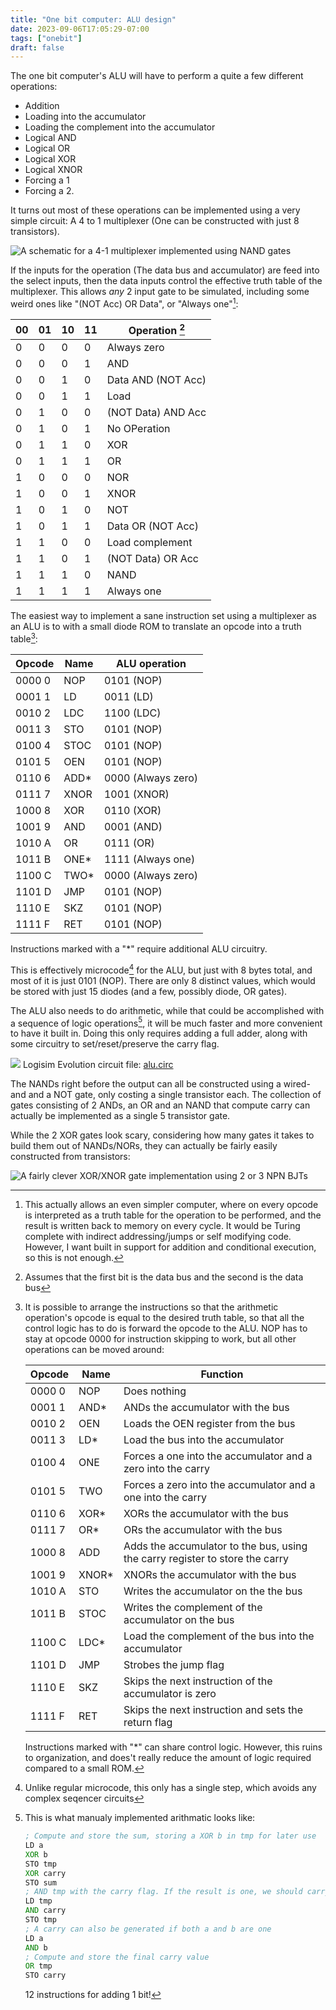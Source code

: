```yaml
---
title: "One bit computer: ALU design"
date: 2023-09-06T17:05:29-07:00
tags: ["onebit"]
draft: false
---
```


The one bit computer's ALU will have to perform a quite a few different operations:

- Addition
- Loading into the accumulator
- Loading the complement into the accumulator
- Logical AND
- Logical OR
- Logical XOR
- Logical XNOR
- Forcing a 1
- Forcing a 2.

It turns out most of these operations can be implemented using a very simple circuit: A 4 to 1 multiplexer (One can be constructed with just 8 transistors).

![A schematic for a 4-1 multiplexer implemented using NAND gates](mux.png)

If the inputs for the operation (The data bus and accumulator) are feed into the select inputs, then the data inputs control the effective truth table of the multiplexer.
This allows *any* 2 input gate to be simulated, including some weird ones like "(NOT Acc) OR Data", or "Always one"[^1]:

|00|01|10|11|Operation [^2]|
|--|--|--|--|-|
|0 |0 |0 |0 |Always zero|
|0 |0 |0 |1 |AND|
|0 |0 |1 |0 |Data AND (NOT Acc)|
|0 |0 |1 |1 |Load|
|0 |1 |0 |0 |(NOT Data) AND Acc|
|0 |1 |0 |1 |No OPeration|
|0 |1 |1 |0 |XOR|
|0 |1 |1 |1 |OR|
|1 |0 |0 |0 |NOR|
|1 |0 |0 |1 |XNOR|
|1 |0 |1 |0 |NOT|
|1 |0 |1 |1 |Data OR (NOT Acc)|
|1 |1 |0 |0 |Load complement|
|1 |1 |0 |1 |(NOT Data) OR Acc|
|1 |1 |1 |0 |NAND|
|1 |1 |1 |1 |Always one|


The easiest way to implement a sane instruction set using a multiplexer as an ALU is to with a small diode ROM to translate an opcode into a truth table[^3]:

|Opcode|Name|ALU operation|
|------|----|--------|
|0000 0|NOP |0101 (NOP)|
|0001 1|LD  |0011 (LD)|
|0010 2|LDC |1100 (LDC)|
|0011 3|STO |0101 (NOP)|
|0100 4|STOC|0101 (NOP)|
|0101 5|OEN |0101 (NOP)|
|0110 6|ADD\* |0000 (Always zero)|
|0111 7|XNOR|1001 (XNOR)|
|1000 8|XOR |0110 (XOR)|
|1001 9|AND |0001 (AND)|
|1010 A|OR  |0111 (OR)|
|1011 B|ONE\* |1111 (Always one)|
|1100 C|TWO\* |0000 (Always zero)|
|1101 D|JMP |0101 (NOP)|
|1110 E|SKZ |0101 (NOP)|
|1111 F|RET |0101 (NOP)|

Instructions marked with a "\*" require additional ALU circuitry.

This is effectively microcode[^4] for the ALU, but just with 8 bytes total, and most of it is just 0101 (NOP).
There are only 8 distinct values, which would be stored with just 15 diodes (and a few, possibly diode, OR gates).

The ALU also needs to do arithmetic, while that could be accomplished with a sequence of logic operations[^5], it will be much faster and more convenient to have it built in.
Doing this only requires adding a full adder, along with some circuitry to set/reset/preserve the carry flag.

![](alu.png)
Logisim Evolution circuit file: [alu.circ](alu.circ)

The NANDs right before the output can all be constructed using a wired-and and a NOT gate, only costing a single transistor each.
The collection of gates consisting of 2 ANDs, an OR and an NAND that compute carry can actually be implemented as a single 5 transistor gate.

While the 2 XOR gates look scary, considering how many gates it takes to build them out of NANDs/NORs, they can actually be fairly easily constructed from transistors:

![A fairly clever XOR/XNOR gate implementation using 2 or 3 NPN BJTs](xor.png)

[^1]:
	This actually allows an even simpler computer, where on every opcode is interpreted as a truth table for the operation to be performed, and the result is written back to memory on every cycle. 
	It would be Turing complete with indirect addressing/jumps or self modifying code.
	However, I want built in support for addition and conditional execution, so this is not enough.

[^2]: Assumes that the first bit is the data bus and the second is the data bus

[^3]:
	It is possible to arrange the instructions so that the arithmetic operation's opcode is equal to the desired truth table, so that all the control logic has to do is forward the opcode to the ALU.
	 NOP has to stay at opcode 0000 for instruction skipping to work, but all other operations can be moved around:

	|Opcode|Name|Function|
	|------|----|--------|
	|0000 0|NOP |Does nothing|
	|0001 1|AND\* |ANDs the accumulator with the bus|
	|0010 2|OEN |Loads the OEN register from the bus|
	|0011 3|LD\*  |Load the bus into the accumulator|
	|0100 4|ONE |Forces a one into the accumulator and a zero into the carry|
	|0101 5|TWO |Forces a zero into the accumulator and a one into the carry|
	|0110 6|XOR\* |XORs the accumulator with the bus|
	|0111 7|OR\*  |ORs the accumulator with the bus|
	|1000 8|ADD |Adds the accumulator to the bus, using the carry register to store the carry|
	|1001 9|XNOR\*|XNORs the accumulator with the bus|
	|1010 A|STO |Writes the accumulator on the the bus|
	|1011 B|STOC|Writes the complement of the accumulator on the bus|
	|1100 C|LDC\* |Load the complement of the bus into the accumulator|
	|1101 D|JMP |Strobes the jump flag|
	|1110 E|SKZ |Skips the next instruction of the accumulator is zero|
	|1111 F|RET |Skips the next instruction and sets the return flag|
	
	Instructions marked with "\*" can share control logic.
	However, this ruins to organization, and does't really reduce the amount of logic required compared to a small ROM.

[^4]: Unlike regular microcode, this only has a single step, which avoids any complex seqencer circuits

[^5]:

	This is what manualy implemented arithmatic looks like:

	```asm
	; Compute and store the sum, storing a XOR b in tmp for later use
	LD a
	XOR b
	STO tmp
	XOR carry
	STO sum
	; AND tmp with the carry flag. If the result is one, we should carry
	LD tmp
	AND carry
	STO tmp
	; A carry can also be generated if both a and b are one
	LD a
	AND b
	; Compute and store the final carry value
	OR tmp
	STO carry
	```
	12 instructions for adding 1 bit!

